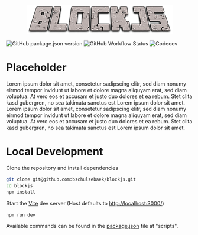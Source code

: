 <p align="center">
  <img src="src/assets/logo.png" alt="BlockJS Logo"/>
</p>

![GitHub package.json version](https://img.shields.io/github/package-json/v/bschulzebaek/blockjs?color=%233498db&style=flat-square)
![GitHub Workflow Status](https://img.shields.io/github/workflow/status/bschulzebaek/blockjs/Build%20and%20Deploy%20-%20Master?style=flat-square)
![Codecov](https://img.shields.io/codecov/c/github/bschulzebaek/blockjs?style=flat-square)

# Placeholder

Lorem ipsum dolor sit amet, consetetur sadipscing elitr, sed diam nonumy eirmod tempor invidunt ut labore et dolore magna aliquyam erat, sed diam voluptua. At vero eos et accusam et justo duo dolores et ea rebum. Stet clita kasd gubergren, no sea takimata sanctus est Lorem ipsum dolor sit amet. Lorem ipsum dolor sit amet, consetetur sadipscing elitr, sed diam nonumy eirmod tempor invidunt ut labore et dolore magna aliquyam erat, sed diam voluptua. At vero eos et accusam et justo duo dolores et ea rebum. Stet clita kasd gubergren, no sea takimata sanctus est Lorem ipsum dolor sit amet.

# Local Development

Clone the repository and install dependencies
```bash
git clone git@github.com:bschulzebaek/blockjs.git
cd blockjs
npm install
```

Start the [Vite](https://vitejs.dev/) dev server (Host defaults to <a href="http://localhost:3000/" target="_blank">http://localhost:3000/</a>)
```bash
npm run dev
```

Available commands can be found in the [package.json](/package.json) file at "scripts".
